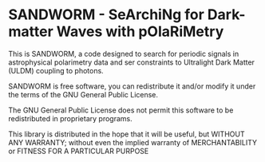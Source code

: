 # SANDWORM - SeArchiNg for Dark-matter Waves with pOlaRiMetry

This is SANDWORM, a code designed to search for periodic signals in astrophysical polarimetry data and ser constraints to Ultralight Dark Matter (ULDM) coupling to photons.

SANDWORM is free software, you can redistribute it and/or modify it under the terms of the GNU General Public License.

The GNU General Public License does not permit this software to be redistributed in proprietary programs.

This library is distributed in the hope that it will be useful, but WITHOUT ANY WARRANTY; without even the implied warranty of MERCHANTABILITY or FITNESS FOR A PARTICULAR PURPOSE